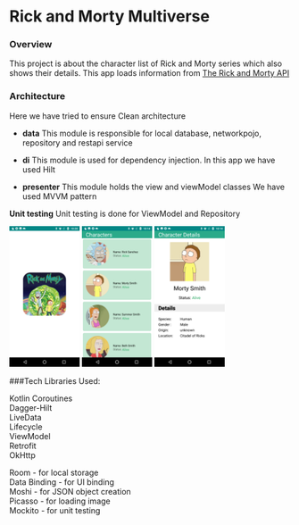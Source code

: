 # Rick and Morty Multiverse

### Overview
This project is about the character list of Rick and Morty series which also shows their details.
This app loads information from [The Rick and Morty API](https://rickandmortyapi.com/api/)

### Architecture

Here we have tried to ensure Clean architecture

- **data**  This module is responsible for local database, networkpojo, repository and restapi service

- **di** This module is used for dependency injection. In this app we have used Hilt

- **presenter** This module holds the view and viewModel classes
  We have used MVVM pattern

**Unit testing**
Unit testing is done for ViewModel and Repository

<img src="/ss4.png" width=25% height=25%>
<img src="/ss1.png" width=25% height=25%>
<img src="/ss2.png" width=25% height=25%>

###Tech Libraries Used:

Kotlin Coroutines<br />
Dagger-Hilt<br />
LiveData<br />
Lifecycle<br />
ViewModel<br />
Retrofit<br />
OkHttp<br />

Room - for local storage<br />
Data Binding - for UI binding<br />
Moshi - for JSON object creation<br />
Picasso - for loading image<br />
Mockito - for unit testing<br />













